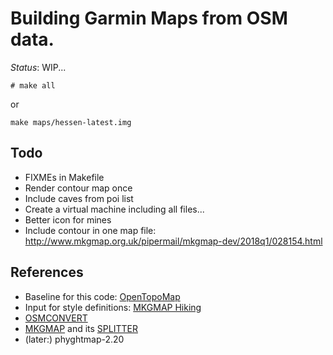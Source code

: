 # Building Garmin Maps from OSM data.

*Status*: WIP...

```
# make all
```

or

```
make maps/hessen-latest.img
```

## Todo
- FIXMEs in Makefile
- Render contour map once
- Include caves from poi list
- Create a virtual machine including all files...
- Better icon for mines
- Include contour in one map file: http://www.mkgmap.org.uk/pipermail/mkgmap-dev/2018q1/028154.html

## References
- Baseline for this code: [OpenTopoMap](https://github.com/der-stefan/OpenTopoMap) 
- Input for style definitions: [MKGMAP Hiking](https://github.com/vibrog/mkgmap-hiking) 
- [OSMCONVERT](http://m.m.i24.cc/osmconvert.c)
- [MKGMAP](http://www.mkgmap.org.uk/download/mkgmap.html) and its [SPLITTER](http://www.mkgmap.org.uk/download/splitter.html)
- (later:) phyghtmap-2.20


